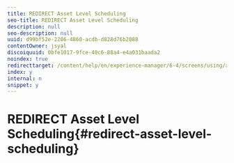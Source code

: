 ```yaml
---
title: REDIRECT Asset Level Scheduling
seo-title: REDIRECT Asset Level Scheduling
description: null
seo-description: null
uuid: d99bf52e-2206-4860-acdb-d828d76b2088
contentOwner: jsyal
discoiquuid: 0bfe1017-9fce-40c6-88a4-e4a031baada2
noindex: true
redirecttarget: /content/help/en/experience-manager/6-4/screens/using/asset-level-scheduling
index: y
internal: n
snippet: y
---
```


# REDIRECT Asset Level Scheduling{#redirect-asset-level-scheduling}

